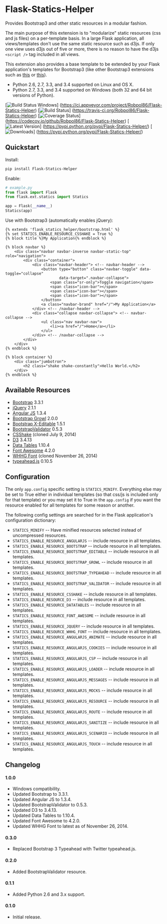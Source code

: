 # Flask-Statics-Helper

Provides Bootstrap3 and other static resources in a modular fashion.

The main purpose of this extension is to "modularize" static resources (css and js files) on a per-template basis. In a
large Flask application, all views/templates don't use the same static resource such as d3js. If only one view uses d3js
out of five or more, there is no reason to have the d3js `<script />` tag included in all views.

This extension also provides a base template to be extended by your Flask application's templates for Bootstrap3 (like
other Bootstrap3 extensions such as [this](https://github.com/mbr/flask-bootstrap) or
[this](https://github.com/ryanolson/flask-bootstrap3)).

* Python 2.6, 2.7, 3.3, and 3.4 supported on Linux and OS X.
* Python 2.7, 3.3, and 3.4 supported on Windows (both 32 and 64 bit versions of Python).

[![Build Status Windows](https://img.shields.io/appveyor/ci/Robpol86/Flask-Statics-Helper.svg?style=flat-square)]
(https://ci.appveyor.com/project/Robpol86/Flask-Statics-Helper)
[![Build Status](https://img.shields.io/travis/Robpol86/Flask-Statics-Helper/master.svg?style=flat-square)]
(https://travis-ci.org/Robpol86/Flask-Statics-Helper)
[![Coverage Status](https://img.shields.io/codecov/c/github/Robpol86/Flask-Statics-Helper/master.svg?style=flat-square)]
(https://codecov.io/github/Robpol86/Flask-Statics-Helper)
[![Latest Version](https://img.shields.io/pypi/v/Flask-Statics-Helper.svg?style=flat-square)]
(https://pypi.python.org/pypi/Flask-Statics-Helper/)
[![Downloads](https://img.shields.io/pypi/dm/Flask-Statics-Helper.svg?style=flat-square)]
(https://pypi.python.org/pypi/Flask-Statics-Helper/)

## Quickstart

Install:
```bash
pip install Flask-Statics-Helper
```

Enable:
```python
# example.py
from flask import Flask
from flask.ext.statics import Statics

app = Flask(__name__)
Statics(app)
```

Use with Bootstrap3 (automatically enables jQuery):
```html+django
{% extends 'flask_statics_helper/bootstrap.html' %}
{% set STATICS_ENABLE_RESOURCE_CSSHAKE = True %}
{% block title %}My Application{% endblock %}

{% block navbar %}
    <div class="navbar navbar-inverse navbar-static-top" role="navigation">
        <div class="container">
            <div class="navbar-header"> <!-- navbar-header -->
                <button type="button" class="navbar-toggle" data-toggle="collapse"
                        data-target=".navbar-collapse">
                    <span class="sr-only">Toggle navigation</span>
                    <span class="icon-bar"></span>
                    <span class="icon-bar"></span>
                    <span class="icon-bar"></span>
                </button>
                <a class="navbar-brand" href="/">My Application</a>
            </div> <!-- /navbar-header -->
            <div class="collapse navbar-collapse"> <!-- navbar-collapse -->
                <ul class="nav navbar-nav">
                    <li><a href="/">Home</a></li>
                </ul>
            </div> <!-- /navbar-collapse -->
        </div>
    </div>
{% endblock %}

{% block container %}
    <div class="jumbotron">
        <h2 class="shake shake-constantly">Hello World.</h2>
    </div>
{% endblock %}
```

## Available Resources

* [Bootstrap](http://getbootstrap.com/) 3.3.1
* [jQuery](http://jquery.com/) 2.1.1
* [Angular JS](https://angularjs.org/) 1.3.4
* [Bootstrap Growl](https://github.com/mouse0270/bootstrap-growl) 2.0.0
* [Bootstrap X-Editable](http://vitalets.github.io/x-editable/) 1.5.1
* [BootstrapValidator](http://bootstrapvalidator.com/) 0.5.3
* [CSShake](https://github.com/elrumordelaluz/csshake) (cloned July 9, 2014)
* [D3](http://d3js.org/) 3.4.13
* [Data Tables](http://datatables.net/) 1.10.4
* [Font Awesome](http://fortawesome.github.io/Font-Awesome/) 4.2.0
* [WHHG Font](http://www.webhostinghub.com/glyphs/) (cloned November 26, 2014)
* [typeahead.js](https://github.com/twitter/typeahead.js) 0.10.5

## Configuration

The only `app.config` specific setting is `STATICS_MINIFY`. Everything else may be set to True either in individual
templates (so that css/js is included only for that template) or you may set it to True in the `app.config` if you want
the resource enabled for all templates for some reason or another.

The following config settings are searched for in the Flask application's configuration dictionary:
* `STATICS_MINIFY` -- Have minified resources selected instead of uncompressed resources.
* `STATICS_ENABLE_RESOURCE_ANGULARJS` -- include resource in all templates.
* `STATICS_ENABLE_RESOURCE_BOOTSTRAP` -- include resource in all templates.
* `STATICS_ENABLE_RESOURCE_BOOTSTRAP_EDITABLE` --  include resource in all templates.
* `STATICS_ENABLE_RESOURCE_BOOTSTRAP_GROWL` --  include resource in all templates.
* `STATICS_ENABLE_RESOURCE_BOOTSTRAP_TYPEAHEAD` --  include resource in all templates.
* `STATICS_ENABLE_RESOURCE_BOOTSTRAP_VALIDATOR` --  include resource in all templates.
* `STATICS_ENABLE_RESOURCE_CSSHAKE` --  include resource in all templates.
* `STATICS_ENABLE_RESOURCE_D3` --  include resource in all templates.
* `STATICS_ENABLE_RESOURCE_DATATABLES` --  include resource in all templates.
* `STATICS_ENABLE_RESOURCE_FONT_AWESOME` --  include resource in all templates.
* `STATICS_ENABLE_RESOURCE_JQUERY` --  include resource in all templates.
* `STATICS_ENABLE_RESOURCE_WHHG_FONT` --  include resource in all templates.
* `STATICS_ENABLE_RESOURCE_ANGULARJS_ANIMATE` --  include resource in all templates.
* `STATICS_ENABLE_RESOURCE_ANGULARJS_COOKIES` --  include resource in all templates.
* `STATICS_ENABLE_RESOURCE_ANGULARJS_CSP` --  include resource in all templates.
* `STATICS_ENABLE_RESOURCE_ANGULARJS_LOADER` --  include resource in all templates.
* `STATICS_ENABLE_RESOURCE_ANGULARJS_MESSAGES` --  include resource in all templates.
* `STATICS_ENABLE_RESOURCE_ANGULARJS_MOCKS` --  include resource in all templates.
* `STATICS_ENABLE_RESOURCE_ANGULARJS_RESOURCE` --  include resource in all templates.
* `STATICS_ENABLE_RESOURCE_ANGULARJS_ROUTE` --  include resource in all templates.
* `STATICS_ENABLE_RESOURCE_ANGULARJS_SANITIZE` --  include resource in all templates.
* `STATICS_ENABLE_RESOURCE_ANGULARJS_SCENARIO` --  include resource in all templates.
* `STATICS_ENABLE_RESOURCE_ANGULARJS_TOUCH` --  include resource in all templates.

## Changelog

#### 1.0.0

* Windows compatibility.
* Updated Bootstrap to 3.3.1.
* Updated Angular JS to 1.3.4.
* Updated BootstrapValidator to 0.5.3.
* Updated D3 to 3.4.13.
* Updated Data Tables to 1.10.4.
* Updated Font Awesome to 4.2.0.
* Updated WHHG Font to latest as of November 26, 2014.

#### 0.3.0

* Replaced Bootstrap 3 Typeahead with Twitter typeahead.js.

#### 0.2.0

* Added BootstrapValidator resource.

#### 0.1.1

* Added Python 2.6 and 3.x support.

#### 0.1.0

* Initial release.
